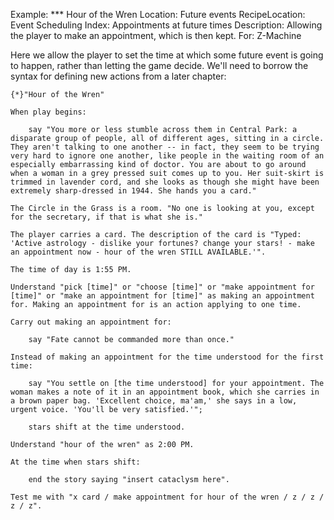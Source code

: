Example: *** Hour of the Wren
Location: Future events
RecipeLocation: Event Scheduling
Index: Appointments at future times
Description: Allowing the player to make an appointment, which is then kept.
For: Z-Machine

  
Here we allow the player to set the time at which some future event is going to happen, rather than letting the game decide. We'll need to borrow the syntax for defining new actions from a later chapter:

  

``` inform7
{*}"Hour of the Wren"

When play begins:

	say "You more or less stumble across them in Central Park: a disparate group of people, all of different ages, sitting in a circle. They aren't talking to one another -- in fact, they seem to be trying very hard to ignore one another, like people in the waiting room of an especially embarrassing kind of doctor. You are about to go around when a woman in a grey pressed suit comes up to you. Her suit-skirt is trimmed in lavender cord, and she looks as though she might have been extremely sharp-dressed in 1944. She hands you a card."

The Circle in the Grass is a room. "No one is looking at you, except for the secretary, if that is what she is."

The player carries a card. The description of the card is "Typed: 'Active astrology - dislike your fortunes? change your stars! - make an appointment now - hour of the wren STILL AVAILABLE.'".

The time of day is 1:55 PM.

Understand "pick [time]" or "choose [time]" or "make appointment for [time]" or "make an appointment for [time]" as making an appointment for. Making an appointment for is an action applying to one time.

Carry out making an appointment for:

	say "Fate cannot be commanded more than once."

Instead of making an appointment for the time understood for the first time:

	say "You settle on [the time understood] for your appointment. The woman makes a note of it in an appointment book, which she carries in a brown paper bag. 'Excellent choice, ma'am,' she says in a low, urgent voice. 'You'll be very satisfied.'";

	stars shift at the time understood.

Understand "hour of the wren" as 2:00 PM.

At the time when stars shift:

	end the story saying "insert cataclysm here".

Test me with "x card / make appointment for hour of the wren / z / z / z / z".
```

